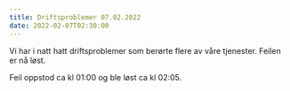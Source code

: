 ```yaml
---
title: Driftsproblemer 07.02.2022
date: 2022-02-07T02:30:00
---
```


Vi har i natt hatt driftsproblemer som berørte flere av våre tjenester. Feilen er nå løst.

Feil oppstod ca kl 01:00 og ble løst ca kl 02:05.
